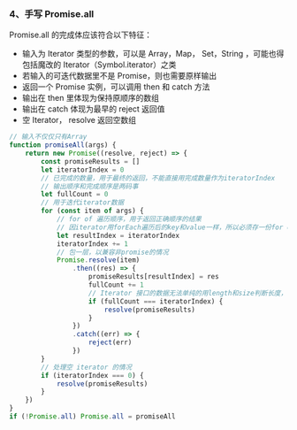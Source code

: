 ### 4、手写 Promise.all

Promise.all 的完成体应该符合以下特征：

-   输入为 Iterator 类型的参数，可以是 Array，Map， Set，String ，可能也得包括魔改的 Iterator（Symbol.iterator）之类
-   若输入的可迭代数据里不是 Promise，则也需要原样输出
-   返回一个 Promise 实例，可以调用 then 和 catch 方法
-   输出在 then 里体现为保持原顺序的数组
-   输出在 catch 体现为最早的 reject 返回值
-   空 Iterator， resolve 返回空数组

```js
// 输入不仅仅只有Array
function promiseAll(args) {
    return new Promise((resolve, reject) => {
        const promiseResults = []
        let iteratorIndex = 0
        // 已完成的数量，用于最终的返回，不能直接用完成数量作为iteratorIndex
        // 输出顺序和完成顺序是两码事
        let fullCount = 0
        // 用于迭代iterator数据
        for (const item of args) {
            // for of 遍历顺序，用于返回正确顺序的结果
            // 因iterator用forEach遍历后的key和value一样，所以必须存一份for of的 iteratorIndex
            let resultIndex = iteratorIndex
            iteratorIndex += 1
            // 包一层，以兼容非promise的情况
            Promise.resolve(item)
                .then((res) => {
                    promiseResults[resultIndex] = res
                    fullCount += 1
                    // Iterator 接口的数据无法单纯的用length和size判断长度，不能局限于Array和 Map类型中
                    if (fullCount === iteratorIndex) {
                        resolve(promiseResults)
                    }
                })
                .catch((err) => {
                    reject(err)
                })
        }
        // 处理空 iterator 的情况
        if (iteratorIndex === 0) {
            resolve(promiseResults)
        }
    })
}
if (!Promise.all) Promise.all = promiseAll
```
